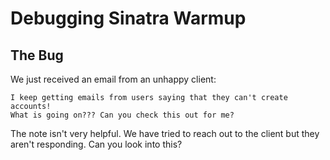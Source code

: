 # Debugging Sinatra Warmup

## The Bug

We just received an email from an unhappy client:

```
I keep getting emails from users saying that they can't create accounts!
What is going on??? Can you check this out for me?
```

The note isn't very helpful. We have tried to reach out to the client but they aren't responding.
Can you look into this?
  